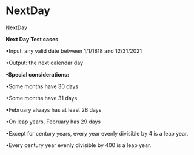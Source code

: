 # NextDay
NextDay

**Next Day Test cases**

•Input: any valid date between 1/1/1818 and 12/31/2021

•Output: the next calendar day

**•Special considerations:**

•Some months have 30 days

•Some months have 31 days

•February always has at least 28 days

•On leap years, February has 29 days

•Except for century years, every year evenly divisible by 4 is a leap year.

•Every century year evenly divisible by 400 is a leap year.
